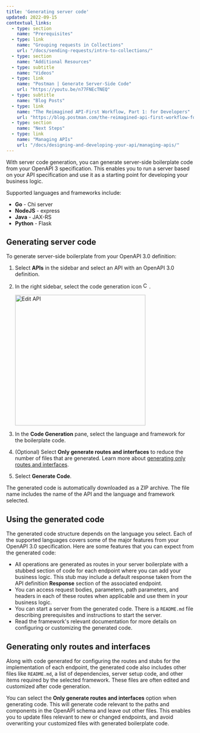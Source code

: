```yaml
---
title: 'Generating server code'
updated: 2022-09-15
contextual_links:
  - type: section
    name: "Prerequisites"
  - type: link
    name: "Grouping requests in Collections"
    url: "/docs/sending-requests/intro-to-collections/"
  - type: section
    name: "Additional Resources"
  - type: subtitle
    name: "Videos"
  - type: link
    name: "Postman | Generate Server-Side Code"
    url: "https://youtu.be/n77FNEcTNEQ"
  - type: subtitle
    name: "Blog Posts"
  - type: link
    name: "The Reimagined API-First Workflow, Part 1: for Developers"
    url: "https://blog.postman.com/the-reimagined-api-first-workflow-for-developers/"
  - type: section
    name: "Next Steps"
  - type: link
    name: "Managing APIs"
    url: "/docs/designing-and-developing-your-api/managing-apis/"
---
```


With server code generation, you can generate server-side boilerplate code from your OpenAPI 3 specification. This enables you to run a server based on your API specification and use it as a starting point for developing your business logic.

Supported languages and frameworks include:

* **Go** - Chi server
* **NodeJS** - express
* **Java** - JAX-RS
* **Python** - Flask

## Generating server code

To generate server-side boilerplate from your OpenAPI 3.0 definition:

1. Select **APIs** in the sidebar and select an API with an OpenAPI 3.0 definition.
1. In the right sidebar, select the code generation icon <img alt="Code snippet icon" src="https://assets.postman.com/postman-docs/icon-code-snippet.jpg#icon" width="16px">.

   <img alt="Edit API" src="https://assets.postman.com/postman-docs/api-codegen.jpg" width="350px"/>

1. In the **Code Generation** pane, select the language and framework for the boilerplate code.
1. (Optional) Select **Only generate routes and interfaces** to reduce the number of files that are generated. Learn more about [generating only routes and interfaces](#generating-only-routes-and-interfaces).
1. Select **Generate Code**.

The generated code is automatically downloaded as a ZIP archive. The file name includes the name of the API and the language and framework selected.

## Using the generated code

The generated code structure depends on the language you select. Each of the supported languages covers some of the major features from your OpenAPI 3.0 specification. Here are some features that you can expect from the generated code:

* All operations are generated as routes in your server boilerplate with a stubbed section of code for each endpoint where you can add your business logic. This stub may include a default response taken from the API definition **Response** section of the associated endpoint.
* You can access request bodies, parameters, path parameters, and headers in each of these routes when applicable and use them in your business logic.
* You can start a server from the generated code. There is a `README.md` file describing prerequisites and instructions to start the server.
* Read the framework's relevant documentation for more details on configuring or customizing the generated code.

## Generating only routes and interfaces

Along with code generated for configuring the routes and stubs for the implementation of each endpoint, the generated code also includes other files like `README.md`, a list of dependencies, server setup code, and other items required by the selected framework. These files are often edited and customized after code generation.

You can select the **Only generate routes and interfaces** option when generating code. This will generate code relevant to the paths and components in the OpenAPI schema and leave out other files. This enables you to update files relevant to new or changed endpoints, and avoid overwriting your customized files with generated boilerplate code.
